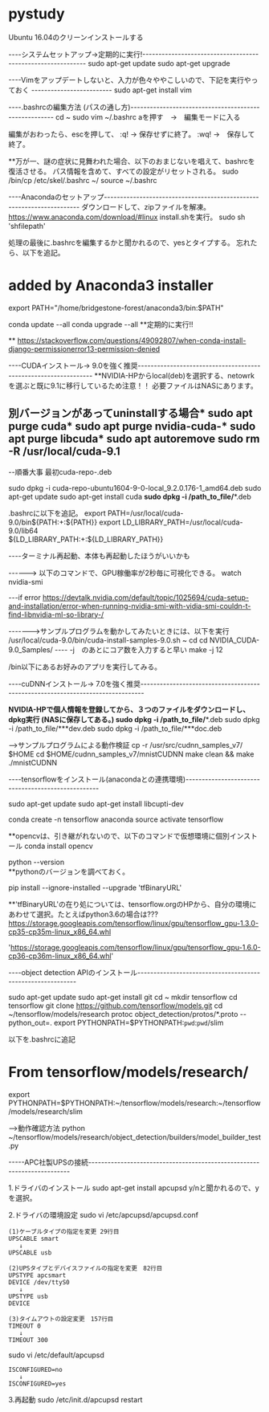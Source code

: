 # pystudy
Ubuntu 16.04のクリーンインストールする


----システムセットアップ->定期的に実行!------------------------------------------------------------
sudo apt-get update
sudo apt-get upgrade



----Vimをアップデートしないと、入力が色々ややこしいので、下記を実行やっておく -------------------------
sudo apt-get install vim


----.bashrcの編集方法 (パスの通し方)------------------------------------------------------
cd ~
sudo vim ~/.bashrc
aを押す　→　編集モードに入る

編集がおわったら、escを押して、
:q! → 保存せずに終了。
:wq! →　保存して終了。


**万が一、謎の症状に見舞われた場合、以下のおまじないを唱えて、bashrcを復活させる。
パス情報を含めて、すべての設定がリセットされる。
sudo /bin/cp /etc/skel/.bashrc ~/
source ~/.bashrc




----Anacondaのセットアップ----------------------------------------------------------------------
ダウンロードして、zipファイルを解凍。 https://www.anaconda.com/download/#linux
install.shを実行。
sudo sh 'shfilepath'

処理の最後に.bashrcを編集するかと聞かれるので、yesとタイプする。
忘れたら、以下を追記。
# added by Anaconda3 installer
export PATH="/home/bridgestone-forest/anaconda3/bin:$PATH"

conda update --all
conda upgrade --all
**定期的に実行!!

**
https://stackoverflow.com/questions/49092807/when-conda-install-django-permissionerror13-permission-denied



----CUDAインストール-> 9.0を強く推奨----------------------------------------------------------------
**NVIDIA-HPからlocal(deb)を選択する、netowrkを選ぶと既に9.1に移行しているため注意！！
必要ファイルはNASにあります。


****別バージョンがあってuninstallする場合*****
sudo apt purge cuda*
sudo apt purge nvidia-cuda-*
sudo apt purge libcuda*
sudo apt autoremove
sudo rm -R /usr/local/cuda-9.1
------------------------


--順番大事 最初cuda-repo-<distro>_<version>_<architecture>.deb

sudo dpkg -i cuda-repo-ubuntu1604-9-0-local_9.2.0.176-1_amd64.deb
sudo apt-get update
sudo apt-get install cuda
**sudo dpkg -i /path_to_file/***.deb


.bashrcに以下を追記。
export PATH=/usr/local/cuda-9.0/bin${PATH:+:${PATH}}
export LD_LIBRARY_PATH=/usr/local/cuda-9.0/lib64\
                       ${LD_LIBRARY_PATH:+:${LD_LIBRARY_PATH}}

----ターミナル再起動、本体も再起動したほうがいいかも


------> 以下のコマンドで、GPU稼働率が2秒毎に可視化できる。
watch nvidia-smi

---if error
https://devtalk.nvidia.com/default/topic/1025694/cuda-setup-and-installation/error-when-running-nvidia-smi-with-vidia-smi-couldn-t-find-libnvidia-ml-so-library-/



------->サンプルプログラムを動かしてみたいときには、以下を実行
/usr/local/cuda-9.0/bin/cuda-install-samples-9.0.sh ~
cd
cd NVIDIA_CUDA-9.0_Samples/
---- -j　のあとにコア数を入力すると早い
make -j 12



/bin以下にあるお好みのアプリを実行してみる。



----cuDNNインストール-> 7.0を強く推奨-------------------------------------------------------------------------------

**NVIDIA-HPで個人情報を登録してから、３つのファイルをダウンロードし、dpkg実行 (NASに保存してある。)
sudo dpkg -i /path_to_file/***.deb
sudo dpkg -i /path_to_file/***dev.deb
sudo dpkg -i /path_to_file/***doc.deb



-->サンプルプログラムによる動作検証
cp -r /usr/src/cudnn_samples_v7/ $HOME
cd  $HOME/cudnn_samples_v7/mnistCUDNN
make clean && make
./mnistCUDNN





----tensorflowをインストール(anacondaとの連携環境)---------------------------------------------------

sudo apt-get update
sudo apt-get install libcupti-dev

conda create -n tensorflow anaconda
source activate tensorflow

**opencvは、引き継がれないので、以下のコマンドで仮想環境に個別インストール
conda install opencv

python --version       
**pythonのバージョンを調べておく。

pip install --ignore-installed --upgrade 'tfBinaryURL'

**'tfBinaryURL'の在り処については、tensorflow.orgのHPから、自分の環境にあわせて選択。たとえばpython3.6の場合は???
https://storage.googleapis.com/tensorflow/linux/gpu/tensorflow_gpu-1.3.0-cp35-cp35m-linux_x86_64.whl

'https://storage.googleapis.com/tensorflow/linux/gpu/tensorflow_gpu-1.6.0-cp36-cp36m-linux_x86_64.whl'






----object detection APIのインストール-----------------------------------------------------------

sudo apt-get update
sudo apt-get install git
cd ~
mkdir tensorflow
cd tensorflow
git clone https://github.com/tensorflow/models.git
cd ~/tensorflow/models/research
protoc object_detection/protos/*.proto --python_out=.
export PYTHONPATH=$PYTHONPATH:`pwd`:`pwd`/slim


以下を.bashrcに追記
# From tensorflow/models/research/
export PYTHONPATH=$PYTHONPATH:~/tensorflow/models/research:~/tensorflow/models/research/slim


-->動作確認方法
python ~/tensorflow/models/research/object_detection/builders/model_builder_test.py





-----APC社製UPSの接続------------------------------------------------------------------------

1.ドライバのインストール
sudo apt-get install apcupsd
y/nと聞かれるので、yを選択。

2.ドライバの環境設定
sudo vi /etc/apcupsd/apcupsd.conf

    (1)ケーブルタイプの指定を変更 29行目
    UPSCABLE smart
       ↓
    UPSCABLE usb

    (2)UPSタイプとデバイスファイルの指定を変更　82行目
    UPSTYPE apcsmart
    DEVICE /dev/ttyS0
       ↓
    UPSTYPE usb
    DEVICE

    (3)タイムアウトの設定変更　157行目
    TIMEOUT 0
       ↓
    TIMEOUT 300

sudo vi /etc/default/apcupsd

    ISCONFIGURED=no
       ↓
    ISCONFIGURED=yes

3.再起動
sudo /etc/init.d/apcupsd restart





